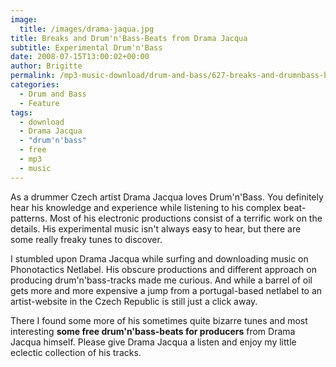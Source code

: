 ```yaml
---
image:
  title: /images/drama-jaqua.jpg
title: Breaks and Drum'n'Bass-Beats from Drama Jacqua
subtitle: Experimental Drum'n'Bass
date: 2008-07-15T13:00:02+00:00
author: Brigitte
permalink: /mp3-music-download/drum-and-bass/627-breaks-and-drumnbass-beats-from-drama-jacqua
categories:
  - Drum and Bass
  - Feature
tags:
  - download
  - Drama Jacqua
  - "drum'n'bass"
  - free
  - mp3
  - music
---
```

As a drummer Czech artist Drama Jacqua loves Drum'n'Bass. You definitely hear his knowledge and experience while listening to his complex beat-patterns. Most of his electronic productions consist of a terrific work on the details. His experimental music isn't always easy to hear, but there are some really freaky tunes to discover.<!--more-->

I stumbled upon Drama Jacqua while surfing and downloading music on Phonotactics Netlabel. His obscure productions and different approach on producing drum'n'bass-tracks made me curious. And while a barrel of oil gets more and more expensive a jump from a portugal-based netlabel to an artist-website in the Czech Republic is still just a click away.

There I found some more of his sometimes quite bizarre tunes and most interesting **some free drum'n'bass-beats for producers** from Drama Jacqua himself. Please give Drama Jacqua a listen and enjoy my little eclectic collection of his tracks.
